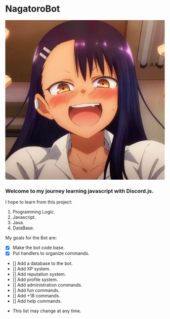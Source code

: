 # NagatoroBot
![Nagatoro Avatar](/images/avatar.jpg)

<h3> Welcome to my journey learning javascript with Discord.js.</h3>

I hope to learn from this project:
1. Programming Logic.
2. Javascript.
3. Java.
4. DataBase.

My goals for the Bot are:
- [x] Make the bot code base.
- [x] Put handlers to organize commands.
- [] Add a database to the bot.
- [] Add XP system.
- [] Add reputation system.
- [] Add profile system.
- [] Add administration commands.
- [] Add fun commands.
- [] Add +18 commands.
- [] Add help commands.

* This list may change at any time.
